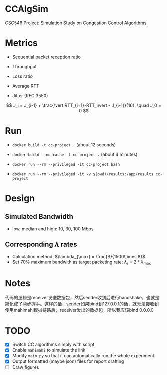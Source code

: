 # CCAlgSim
CSC546 Project: Simulation Study on Congestion Control Algorithms

# Metrics  
- Sequential packet reception ratio

- Throughput

- Loss ratio

- Average RTT

- Jitter (RFC 3550)

$$
J_i = J_{i-1} + \frac{\vert RTT_{i+1}-RTT_i\vert - J_{i-1}}{16}, \quad J_0 = 0
$$

# Run

- `docker build -t cc-project .` (about 12 seconds)
- `docker build --no-cache -t cc-project .` (about 4 minutes)

- `docker run --rm --privileged -it cc-project bash`

- `docker run --rm --privileged -it -v $(pwd)/results:/app/results cc-project`

# Design

## Simulated Bandwidth
- low, median and high: 10, 30, 100 Mbps

## Corresponding $\lambda$ rates
- Calculation method: $\lambda_{\max} = \frac{B}{1500\times 8}$
- Set $70\%$ maximum bandwith as target packeting rate: $\lambda_i = 2*\lambda_{\max}$


# Notes

代码的逻辑是receiver发送数据包，然后sender收到后进行handshake，也就是简化成了两步握手。这样的话，sender如果bind到127.0.0.1的话，就无法接收到使用mahimahi模拟链路后，receiver发出的数据包，所以我应该bind 0.0.0.0

# TODO
- [x] Switch CC algorithms simply with script
- [x] Enable `mahimahi` to simulate the link
- [x] Modify `main.py` so that it can automatically run the whole experiment
- [x] Output formatted (maybe json) files for report drafting
- [ ] Draw figures